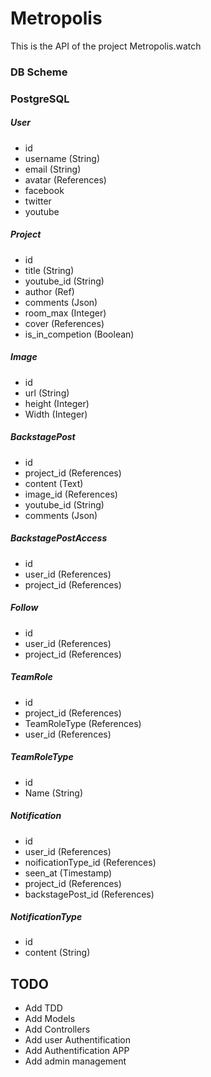 # Metropolis

This is the API of the project Metropolis.watch

### DB Scheme
### PostgreSQL

##### User
* id
* username (String)
* email (String)
* avatar (References)
* facebook
* twitter
* youtube

##### Project
* id
* title (String)
* youtube_id (String)
* author (Ref)
* comments (Json)
* room_max (Integer)
* cover (References)
* is_in_competion (Boolean)

##### Image
* id
* url (String)
* height (Integer)
* Width (Integer)

##### BackstagePost
* id
* project_id (References)
* content (Text)
* image_id (References)
* youtube_id (String)
* comments (Json)

##### BackstagePostAccess
* id
* user_id (References)
* project_id (References)

##### Follow
* id
* user_id (References)
* project_id (References)

##### TeamRole
* id
* project_id (References)
* TeamRoleType (References)
* user_id (References)

##### TeamRoleType
* id
* Name (String)

##### Notification
* id
* user_id (References)
* noificationType_id (References)
* seen_at (Timestamp)
* project_id (References)
* backstagePost_id (References)

##### NotificationType
* id
* content (String)

## TODO
* Add TDD
* Add Models
* Add Controllers
* Add user Authentification
* Add Authentification APP
* Add admin management
